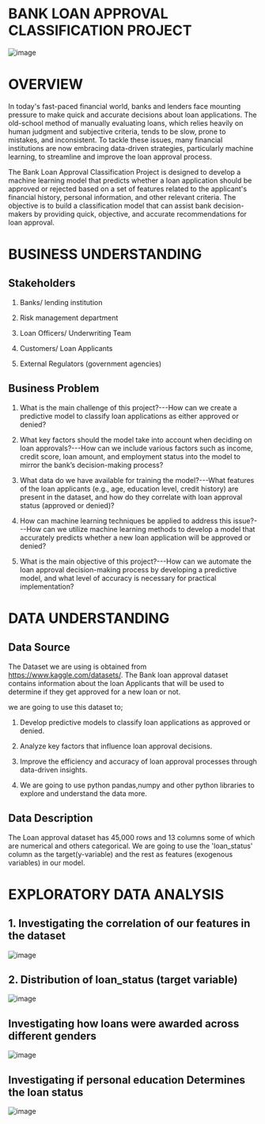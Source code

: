 

# BANK LOAN APPROVAL CLASSIFICATION PROJECT




![image](https://github.com/user-attachments/assets/d442592b-7300-435e-ae29-e0243155fe20)


# OVERVIEW

In today's fast-paced financial world, banks and lenders face mounting pressure to make quick and accurate decisions about loan applications. The old-school method of manually evaluating loans, which relies heavily on human judgment and subjective criteria, tends to be slow, prone to mistakes, and inconsistent. To tackle these issues, many financial institutions are now embracing data-driven strategies, particularly machine learning, to streamline and improve the loan approval process.

The Bank Loan Approval Classification Project is designed to develop a machine learning model that predicts whether a loan application should be approved or rejected based on a set of features related to the applicant's financial history, personal information, and other relevant criteria. The objective is to build a classification model that can assist bank decision-makers by providing quick, objective, and accurate recommendations for loan approval.


# BUSINESS UNDERSTANDING

## Stakeholders

1. Banks/ lending institution

2. Risk management department

3. Loan Officers/ Underwriting Team

4. Customers/ Loan Applicants

5. External Regulators (government agencies)

## Business Problem

1. What is the main challenge of this project?---How can we create a predictive model to classify loan applications as either approved or denied?

2. What key factors should the model take into account when deciding on loan approvals?---How can we include various factors such as income, credit score, loan amount, and employment status into the model to mirror the bank’s decision-making process?

3. What data do we have available for training the model?---What features of the loan applicants (e.g., age, education level, credit history) are present in the dataset, and how do they correlate with loan approval status (approved or denied)?

4. How can machine learning techniques be applied to address this issue?---How can we utilize machine learning methods to develop a model that accurately predicts whether a new loan application will be approved or denied?

5. What is the main objective of this project?---How can we automate the loan approval decision-making process by developing a predictive model, and what level of accuracy is necessary for practical implementation?


# DATA UNDERSTANDING

## Data Source

The Dataset we are using is obtained from https://www.kaggle.com/datasets/. The Bank loan approval dataset contains information about the loan Applicants that will be used to determine if they get approved for a new loan or not.

we are going to use this dataset to;

1. Develop predictive models to classify loan applications as approved or denied.

2. Analyze key factors that influence loan approval decisions.

3. Improve the efficiency and accuracy of loan approval processes through data-driven insights.

4. We are going to use python pandas,numpy and other python libraries to explore and understand the data more.

## Data Description

The Loan approval dataset has 45,000 rows and 13 columns some of which are numerical and others categorical. We are going to use the 'loan_status' column as the target(y-variable) and the rest as features (exogenous variables) in our model.

# EXPLORATORY DATA ANALYSIS

## 1. Investigating the correlation of our features in the dataset

![image](https://github.com/user-attachments/assets/9bee27a1-b71f-4093-bdc5-81cfb541ea35)

## 2. Distribution of loan_status (target variable)

![image](https://github.com/user-attachments/assets/3e4ad18d-d262-480f-be54-72afdbb4114d)

## Investigating how loans were awarded across different genders

![image](https://github.com/user-attachments/assets/3c4309f4-cb50-4c79-9ff3-6dee7fee412e)

## Investigating if personal education Determines the loan status

![image](https://github.com/user-attachments/assets/ac4adff8-c397-4f0c-9f00-c69a2dd97da1)





